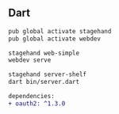 ## Dart

```bash
pub global activate stagehand
pub global activate webdev

stagehand web-simple
webdev serve

stagehand server-shelf
dart bin/server.dart
```

```diff
dependencies:
+ oauth2: ^1.3.0
```